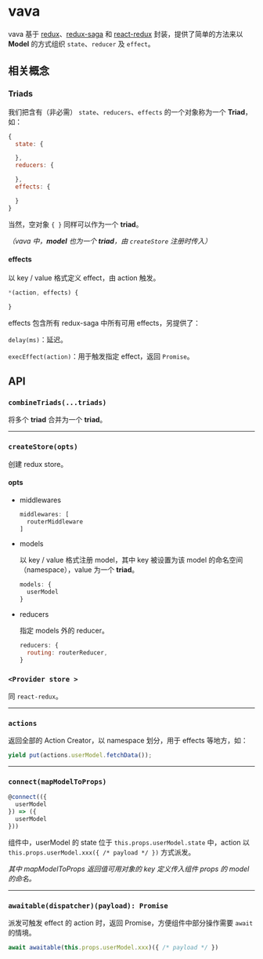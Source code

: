 # vava

vava 基于 [redux]()、[redux-saga]() 和 [react-redux]() 封装，提供了简单的方法来以 **Model** 的方式组织 `state`、`reducer` 及 `effect`。

## 相关概念

### Triads

我们把含有（非必需） `state`、`reducers`、`effects` 的一个对象称为一个 **Triad**，如：

```javascript
{
  state: {

  },
  reducers: {

  },
  effects: {

  }
}
```

当然，空对象 `{ }` 同样可以作为一个 **triad**。

*（vava 中，**model** 也为一个 **triad**，由 `createStore` 注册时传入）*

#### effects

以 key / value 格式定义 effect，由 action 触发。

```javascript
*(action, effects) {

}
```

effects 包含所有 redux-saga 中所有可用 effects，另提供了：

`delay(ms)`：延迟。

`execEffect(action)`：用于触发指定 effect，返回 `Promise`。


## API

### `combineTriads(...triads)`

将多个 **triad** 合并为一个 **triad**。

---

### `createStore(opts)`

创建 redux store。

#### opts

* middlewares

  ```javascript
  middlewares: [
    routerMiddleware
  ]
  ```

* models

  以 key / value 格式注册 model，其中 key 被设置为该 model 的命名空间（namespace），value 为一个 **triad**。

  ```javascript
  models: {
    userModel
  }
  ```

* reducers

  指定 models 外的 reducer。

  ```javascript
  reducers: {
    routing: routerReducer,
  }
  ```

### `<Provider store >`

同 `react-redux`。

---

### `actions`

返回全部的 Action Creator，以 namespace 划分，用于 effects 等地方，如：

```javascript
yield put(actions.userModel.fetchData());
```
---

### `connect(mapModelToProps)`

```javascript
@connect(({
  userModel
}) => ({
  userModel
}))
```

组件中，userModel 的 state 位于 `this.props.userModel.state` 中，action 以 `this.props.userModel.xxx({ /* payload */ })` 方式派发。

*其中 mapModelToProps 返回值可用对象的 key 定义传入组件 props 的 model 的命名。*

---

### `awaitable(dispatcher)(payload): Promise`

派发可触发 effect 的 action 时，返回 Promise，方便组件中部分操作需要 `await` 的情境。

```javascript
await awaitable(this.props.userModel.xxx)({ /* payload */ })
```
